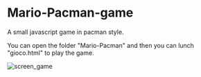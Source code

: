 # Mario-Pacman-game
A small javascript game in pacman style.

You can open the folder "Mario-Pacman" and then you can lunch "gioco.html" to play the game.


![screen_game](https://user-images.githubusercontent.com/72390465/147586653-f03df49d-f32a-4916-b02e-aa27cc1e75e3.png)
